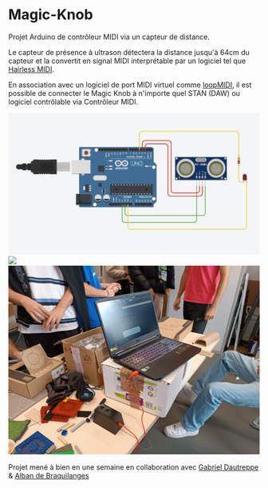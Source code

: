 # Magic-Knob
Projet Arduino de contrôleur MIDI via un capteur de distance.

Le capteur de présence à ultrason détectera la distance jusqu'à 64cm du capteur et la convertit en signal MIDI interprétable par un logiciel tel que <a href="https://projectgus.github.io/hairless-midiserial/">Hairless MIDI</a>.

En association avec un logiciel de port MIDI virtuel comme <a href="https://www.tobias-erichsen.de/software/loopmidi.html">loopMIDI</a>, il est possible de connecter le Magic Knob à n'importe quel STAN (DAW) ou logiciel contrôlable via Contrôleur MIDI.

<img src="schema-montage.png">
<img src="magic-knob.jpg.png">
<img src="magic-knob-connected.jpg">

Projet mené à bien en une semaine en collaboration avec <a href="https://github.com/GabrielLCSC">Gabriel Dautreppe</a> & <a href="https://github.com/albanledev">Alban de Braquilanges</a>
